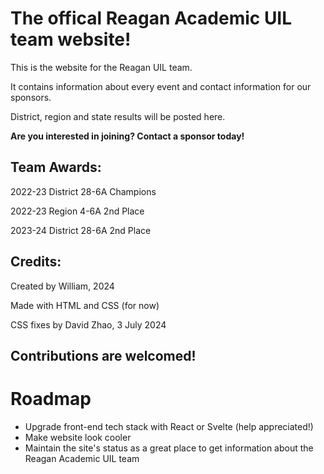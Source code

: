 # The offical Reagan Academic UIL team website!

This is the website for the Reagan UIL team.  

It contains information about every event and contact information for our sponsors.  

District, region and state results will be posted here.  

**Are you interested in joining? Contact a sponsor today!**

## Team Awards:

2022-23 District 28-6A Champions  

2022-23 Region 4-6A 2nd Place  

2023-24 District 28-6A 2nd Place  

## Credits:

Created by William, 2024

Made with HTML and CSS (for now)

CSS fixes by David Zhao, 3 July 2024

## Contributions are welcomed!

# Roadmap

- Upgrade front-end tech stack with React or Svelte (help appreciated!)
- Make website look cooler
- Maintain the site's status as a great place to get information about the Reagan Academic UIL team
